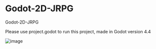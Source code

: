 # Godot-2D-JRPG
Godot-2D-JRPG


Please use project.godot to run this project, made in Godot version 4.4


![image](https://github.com/user-attachments/assets/ae0e703b-eeb4-46aa-af24-aa25ea0c0815)


